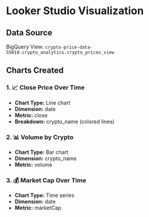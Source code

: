 # Looker Studio Visualization

## Data Source
BigQuery View: `crypto-price-data-55010.crypto_analytics.crypto_prices_view`

## Charts Created

### 1. 📈 Close Price Over Time
- **Chart Type:** Line chart
- **Dimension:** date
- **Metric:** close
- **Breakdown:** crypto_name (colored lines)

### 2. 📊 Volume by Crypto
- **Chart Type:** Bar chart
- **Dimension:** crypto_name
- **Metric:** volume

### 3. 💰 Market Cap Over Time
- **Chart Type:** Time series
- **Dimension:** date
- **Metric:** marketCap
